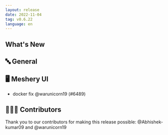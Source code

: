 ```yaml
---
layout: release
date: 2022-11-04
tag: v0.6.22
language: en
---
```


## What's New
## 🔤 General
## 🖥 Meshery UI

- docker fix @warunicorn19 (#6489)

## 👨🏽‍💻 Contributors

Thank you to our contributors for making this release possible:
@Abhishek-kumar09 and @warunicorn19
